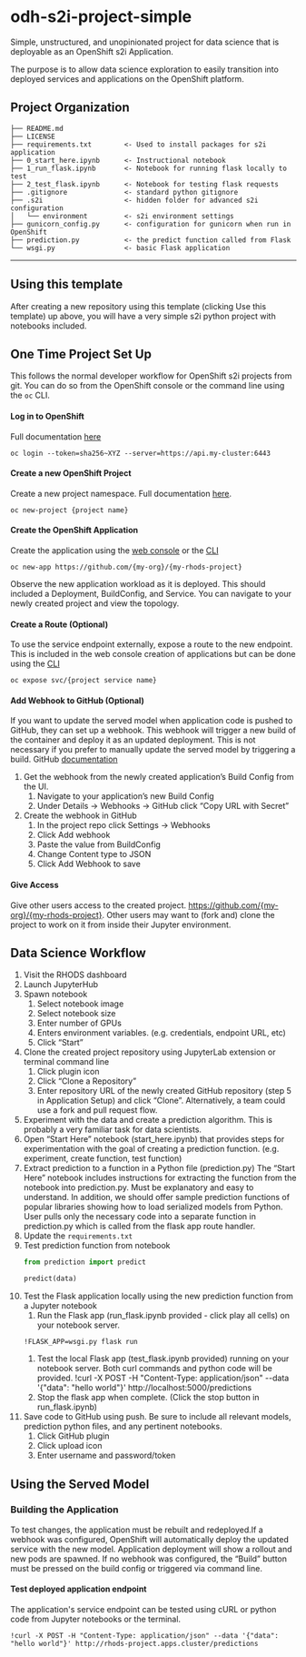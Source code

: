 odh-s2i-project-simple
==============================

Simple, unstructured, and unopinionated project for data science that is deployable as an OpenShift s2i Application.

The purpose is to allow data science exploration to easily transition into deployed services and applications on the OpenShift platform.

## Project Organization
```
├── README.md
├── LICENSE
├── requirements.txt        <- Used to install packages for s2i application
├── 0_start_here.ipynb      <- Instructional notebook
├── 1_run_flask.ipynb       <- Notebook for running flask locally to test
├── 2_test_flask.ipynb      <- Notebook for testing flask requests
├── .gitignore              <- standard python gitignore
├── .s2i                    <- hidden folder for advanced s2i configuration
│   └── environment         <- s2i environment settings
├── gunicorn_config.py      <- configuration for gunicorn when run in OpenShift
├── prediction.py           <- the predict function called from Flask
└── wsgi.py                 <- basic Flask application
```
--------

## Using this template

After creating a new repository using this template (clicking Use this template) up above, you will have a very simple s2i python project with notebooks included.

## One Time Project Set Up

This follows the normal developer workflow for OpenShift s2i projects from git.  You can do so from the OpenShift console or the command line using the `oc` CLI.

#### Log in to OpenShift
Full documentation [here](https://docs.okd.io/latest/cli_reference/openshift_cli/getting-started-cli.html#cli-logging-in_cli-developer-commands) 
```shell
oc login --token=sha256~XYZ --server=https://api.my-cluster:6443
```
#### Create a new OpenShift Project
Create a new project namespace.
Full documentation [here](https://docs.okd.io/latest/cli_reference/openshift_cli/developer-cli-commands.html#new-project).
```shell
oc new-project {project name}
```

#### Create the OpenShift Application
Create the application using the [web console](https://docs.okd.io/latest/applications/application_life_cycle_management/odc-creating-applications-using-developer-perspective.html#odc-importing-codebase-from-git-to-create-application_odc-creating-applications-using-developer-perspective) or the [CLI](https://docs.okd.io/latest/cli_reference/openshift_cli/developer-cli-commands.html#new-app)
```shell
oc new-app https://github.com/{my-org}/{my-rhods-project}
```
Observe the new application workload as it is deployed.  This should included a Deployment, BuildConfig, and Service.  You can navigate to your newly created project and view the topology.

#### Create a Route (Optional)
To use the service endpoint externally, expose a route to the new endpoint.  This is included in the web console creation of applications but can be done using the [CLI](https://docs.okd.io/latest/cli_reference/openshift_cli/developer-cli-commands.html#expose)
```shell
oc expose svc/{project service name}
```

#### Add Webhook to GitHub (Optional)
If you want to update the served model when application code is pushed to GitHub, they can set up a webhook.  This webhook will trigger a new build of the container and deploy it as an updated deployment.  This is not necessary if you prefer to manually update the served model by triggering a build. GitHub [documentation](https://docs.github.com/en/developers/webhooks-and-events/creating-webhooks)

1. Get the webhook from the newly created application’s Build Config from the UI.
   1. Navigate to your application’s new Build Config
   1. Under Details -> Webhooks -> GitHub click “Copy URL with Secret”
1. Create the webhook in GitHub
   1. In the project repo click Settings -> Webhooks
   1. Click Add webhook
   1. Paste the value from BuildConfig
   1. Change Content type to JSON
   1. Click Add Webhook to save

#### Give Access
Give other users access to the created project. https://github.com/{my-org}/{my-rhods-project}.  Other users may want to (fork and) clone the project to work on it from inside their Jupyter environment.


## Data Science Workflow
1. Visit the RHODS dashboard
1. Launch JupyterHub
1. Spawn notebook
   1. Select notebook image
   1. Select notebook size
   1. Enter number of GPUs
   1. Enters environment variables.  (e.g. credentials, endpoint URL, etc)
   1. Click “Start”
1. Clone the created project repository using JupyterLab extension or terminal command line 
   1. Click plugin icon
   1. Click “Clone a Repository”
   1. Enter repository URL of the newly created GitHub repository (step 5 in Application Setup) and click “Clone”. Alternatively, a team could use a fork and pull request flow.
1. Experiment with the data and create a prediction algorithm.  This is probably a very familiar task for data scientists.
1. Open “Start Here” notebook (start_here.ipynb) that provides steps for experimentation with the goal of creating a prediction function.  (e.g. experiment, create function, test function)
1. Extract prediction to a function in a Python file (prediction.py)
The “Start Here” notebook includes instructions for extracting the function from the notebook into prediction.py.  Must be explanatory and easy to understand. In addition, we should offer sample prediction functions of popular libraries showing how to load serialized models from Python.
User pulls only the necessary code into a separate function in prediction.py which is called from the flask app route handler.
1. Update the `requirements.txt`
1. Test prediction function from notebook
    ```python
    from prediction import predict
    
    predict(data)
    ```
1. Test the Flask application locally using the new prediction function from a Jupyter notebook
   1. Run the Flask app (run_flask.ipynb provided - click play all cells) on your notebook server.
    ```
    !FLASK_APP=wsgi.py flask run
    ```
   1. Test the local Flask app (test_flask.ipynb provided) running on your notebook server.  Both curl commands and python code will be provided.
!curl -X POST -H "Content-Type: application/json" --data '{"data": "hello world"}' http://localhost:5000/predictions
   1. Stop the flask app  when complete. (Click the stop button in run_flask.ipynb)
1. Save code to GitHub using push.  Be sure to include all relevant models, prediction python files, and any pertinent notebooks.
   1. Click GitHub plugin
   1. Click upload icon
   1. Enter username and password/token


## Using the Served Model 

### Building the Application
To test changes, the application must be rebuilt and redeployed.If a webhook was configured, OpenShift will automatically deploy the updated service with the new model. Application deployment will show a rollout and new pods are spawned.  If no webhook was configured, the “Build” button must be pressed on the build config or triggered via command line.

#### Test deployed application endpoint
The application's service endpoint can be tested using cURL or python code from Jupyter notebooks or the terminal.
```
!curl -X POST -H "Content-Type: application/json" --data '{"data": "hello world"}' http://rhods-project.apps.cluster/predictions
```

